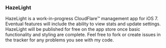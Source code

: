 ### HazeLight
HazeLight is a work-in-progress CloudFlare™ management app for iOS 7. Eventual features will include the ability to view stats and update settings. HazeLight will be published for free on the app store once basic functionality and styling are complete. Feel free to fork or create issues in the tracker for any problems you see with my code.
